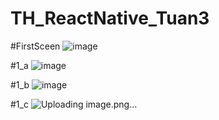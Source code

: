 # TH_ReactNative_Tuan3

#FirstSceen
![image](https://github.com/tungcutte35/TH_ReactNative_Tuan3/assets/90129081/972f448b-3030-42a6-9918-5eaf47ce32fc)

#1_a
![image](https://github.com/tungcutte35/TH_ReactNative_Tuan3/assets/90129081/f813e3d9-7d83-4d7a-adcd-6644439f5e10)

#1_b
![image](https://github.com/tungcutte35/TH_ReactNative_Tuan3/assets/90129081/f271b69b-0f8d-4a48-9119-a96fbc232d1a)

#1_c
![Uploading image.png…]()
